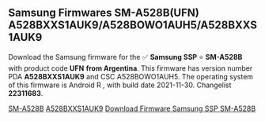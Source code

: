 <h2>Samsung Firmwares SM-A528B(UFN) A528BXXS1AUK9/A528BOWO1AUH5/A528BXXS1AUK9</h2>
Download the Samsung firmware for the ✅ <strong>Samsung SSP </strong> ⭐ <strong>SM-A528B</strong> with product code <strong>UFN</strong> <strong> from Argentina</strong>. This firmware has version number PDA <strong>A528BXXS1AUK9</strong> and CSC A528BOWO1AUH5. The operating system of this firmware is Android R , with build date 2021-11-30. Changelist <strong>22311683</strong>.


[SM-A528B](https://samfirm.shop/samsung/model/SM-A528B)
[A528BXXS1AUK9](https://samfirm.shop/samsung/pda/A528BXXS1AUK9)
[Download Firmware Samsung SSP SM-A528B](https://samfirm.shop/samsung/firmware/478676)

